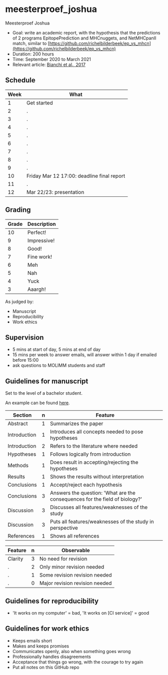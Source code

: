 # meesterproef_joshua

Meesterproef Joshua

 * Goal: write an academic report, with the hypothesis
    that the predictions of 2 programs 
   EpitopePrediction and MHCnuggets, and NetMHCpanII match, 
    similar to [https://github.com/richelbilderbeek/ep_vs_mhcn](https://github.com/richelbilderbeek/ep_vs_mhcn)
 * Duration: 200 hours
 * Time: September 2020 to March 2021
 * Relevant article: [Bianchi et al., 2017](https://www.frontiersin.org/articles/10.3389/fimmu.2017.01118/full)

## Schedule

Week|What
----|-----------------------------------------
1   |Get started
2   |.
3   |.
4   |.
5   |.
6   |.
7   |.
8   |.
9   |.
10  |Friday Mar 12 17:00: deadline final report
11  |.
12  |Mar 22/23: presentation

## Grading

Grade|Description
-----|---------------------------------------------------------------------------------------------------------------------------
10   |Perfect!
9    |Impressive!
8    |Good!
7    |Fine work!
6    |Meh
5    |Nah
4    |Yuck
3    |Aaargh!

As judged by:

 * Manuscript
 * Reproducibility 
 * Work ethics

## Supervision

 * 5 mins at start of day, 5 mins at end of day
 * 15 mins per week to answer emails, will answer within 1 day if
   emailed before 15:00
 * ask questions to MOLIMM students and staff

## Guidelines for manuscript

Set to the level of a bachelor student.

An example can be found [here](https://github.com/richelbilderbeek/internship_marijn/blob/master/report.md).

Section      | n | Feature
-------------|---|-------------------------
Abstract     | 1 | Summarizes the paper
Introduction | 1 | Introduces all concepts needed to pose hypotheses
Introduction | 2 | Refers to the literature where needed
Hypotheses   | 1 | Follows logically from introduction
Methods      | 1 | Does result in accepting/rejecting the hypotheses
Results      | 1 | Shows the results without interpretation
Conclusions  | 1 | Accept/reject each hypothesis
Conclusions  | 3 | Answers the question: 'What are the consequences for the field of biology?'
Discussion   | 3 | Discusses all features/weaknesses of the study
Discussion   | 3 | Puts all features/weaknesses of the study in perspective
References   | 1 | Shows all references

Feature      | n | Observable
-------------|---|-------------------------
Clarity      | 3 | No need for revision
.            | 2 | Only minor revision needed
.            | 1 | Some revision revision needed
.            | 0 | Major revision revision needed

## Guidelines for reproducibility

 * 'It works on my computer' = bad,
   'It works on [CI service]' = good

## Guidelines for work ethics

 * Keeps emails short
 * Makes and keeps promises
 * Communicates openly, also when something goes wrong
 * Professionally handles disagreements
 * Acceptance that things go wrong, with the courage to try again
 * Put all notes on this GitHub repo

